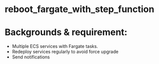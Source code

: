# reboot_fargate_with_step_function

# Backgrounds & requirement:
- Multiple ECS services with Fargate tasks.
- Redeploy services regularly to avoid force upgrade
- Send notifications
